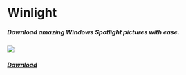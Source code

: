 # Winlight
##### Download amazing Windows Spotlight pictures with ease.
![](https://raw.githubusercontent.com/symonxdd/Winlight/master/icon.ico)
##### [Download](https://github.com/symonxdd/Winlight/releases/download/v1.0.1/Winlight.exe ":)")
